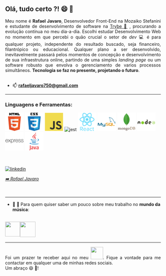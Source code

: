 ## Olá, tudo certo ?! 😄 👋

<div align="justify">
  Meu nome é <strong>Rafael Javaro</strong>, Desenvolvedor Front-End na Mozaiko Stefanini e estudante de desenvolvimento de software na <a href="https://www.betrybe.com/?utm_medium=cpc&utm_source=google&utm_campaign=Brand&utm_content=ad03_din_h&gclid=EAIaIQobChMI4KHuvcST8gIVchitBh2fPQwhEAAYASAAEgInkPD_BwE">Trybe 🚀</a> , procurando a evolução contínua no meu dia-a-dia. Escolhi estudar Desenvolvimento Web no momento em que percebi o quão crucial o setor de <i>dev</i> 💻 é para qualquer projeto, independente do resultado buscado, seja financeiro, filantrópico ou educacional. Qualquer plano a ser desenvolvido, inevitavelmente passará pelos momentos de concepção e desenvolvimento de sua infraestrutura online, partindo de uma simples <i>landing page</i> ou um software robusto que envolva o gerenciamento de varios processos simultâneos. <strong>Tecnologia se faz no presente, projetando o futuro</strong>.
 </div>
<br>

- 📫 **rafaeljavaro750@gmail.com**
----------------
### Linguagens e Ferramentas:
<p align="left">
  <img src="https://raw.githubusercontent.com/devicons/devicon/master/icons/html5/html5-original-wordmark.svg" alt="html5" width="60" height="60"/>
  <img src="https://raw.githubusercontent.com/devicons/devicon/master/icons/css3/css3-original-wordmark.svg" alt="css3" width="60" height="60"/>
  <img src="https://raw.githubusercontent.com/devicons/devicon/master/icons/javascript/javascript-original.svg" alt="javascript" width="60" height="60"/>
  <img src="https://www.learnstorybook.com/intro-to-storybook/logo-jest.png" alt="jest" width="60" height="60"/>
  <img src="https://raw.githubusercontent.com/devicons/devicon/master/icons/react/react-original-wordmark.svg" alt="react" width="60" height="60"/> 
  <img src="https://raw.githubusercontent.com/devicons/devicon/master/icons/mysql/mysql-original-wordmark.svg" alt="mysql" width="60" height="60"/> 
  <img src="https://raw.githubusercontent.com/devicons/devicon/master/icons/mongodb/mongodb-original-wordmark.svg" alt="mongodb" width="60" height="60"/>
  <img src="https://raw.githubusercontent.com/devicons/devicon/master/icons/nodejs/nodejs-original-wordmark.svg" alt="nodejs" width="60" height="60"/>
  <img src="https://raw.githubusercontent.com/devicons/devicon/master/icons/express/express-original-wordmark.svg" alt="express" width="60" height="60"/>
  <img src="https://raw.githubusercontent.com/devicons/devicon/master/icons/java/java-original-wordmark.svg" alt="java" width="60" height="60"/>
</p>
<br>
<br>
<a href="https://www.linkedin.com/in/rafael-javaro/" target="blank"><img src="https://cdn.icon-icons.com/icons2/2699/PNG/512/linkedin_logo_icon_171224.png" alt="linkedin" width="120" height="80"><p><i> ➡️ Rafael Javaro</i></p></a>
<br>

----------------
- 🎵 🥁 Para quem quiser saber um pouco sobre meu trabalho no <strong>mundo da música</strong>:
 <br>
  <a href="https://www.instagram.com/rafael.javaro/" target="_blank">
    <img src="https://cdn.icon-icons.com/icons2/1211/PNG/512/1491580635-yumminkysocialmedia26_83102.png" width="50px" height="50px">
  </a>
  <a href="https://www.youtube.com/rafaeljavaro" target="blank">
    <img src="https://cdn.icon-icons.com/icons2/70/PNG/512/youtube_14198.png" align="left" width="48px" height="48px">
  </a>

------------------
<div align="justify">
<p>Foi um prazer te receber aqui no meu <img src="https://cdn.icon-icons.com/icons2/2415/PNG/512/github_original_wordmark_logo_icon_146506.png" width="40px" height="40px">.
Fique a vontade para me contactar em qualquer uma de minhas redes sociais.<br>Um abraço 😄 👋!
</p> 
</div>
